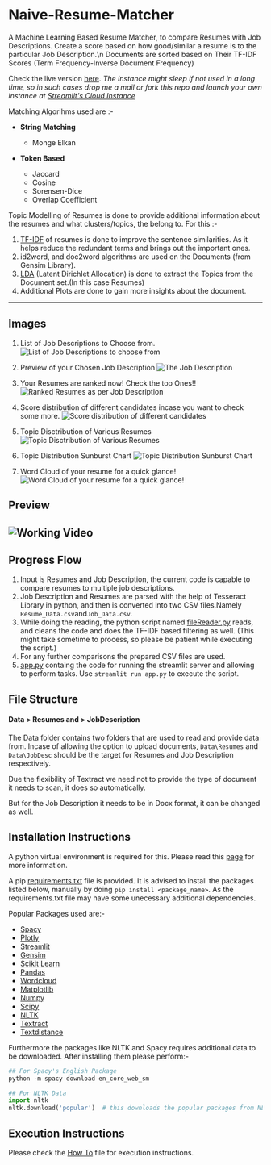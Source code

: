 # Naive-Resume-Matcher

A Machine Learning Based Resume Matcher, to compare Resumes with Job Descriptions.
Create a score based on how good/similar a resume is to the particular Job Description.\n
Documents are sorted based on Their TF-IDF Scores (Term Frequency-Inverse Document Frequency)

Check the live version [here](https://share.streamlit.io/srbhr/naive-resume-matching/app.py). _The instance might sleep if not used in a long time, so in such cases drop me a mail or fork this repo and launch your own instance at [Streamlit's Cloud Instance](https://streamlit.io/)_

Matching Algorihms used are :-

- **String Matching**

  - Monge Elkan

- **Token Based**
  - Jaccard
  - Cosine
  - Sorensen-Dice
  - Overlap Coefficient

Topic Modelling of Resumes is done to provide additional information about the resumes and what clusters/topics,
the belong to.
For this :-

1. [TF-IDF](https://en.wikipedia.org/wiki/Tf%E2%80%93idf) of resumes is done to improve the sentence similarities. As it helps reduce the redundant terms and brings out the important ones.
2. id2word, and doc2word algorithms are used on the Documents (from Gensim Library).
3. [LDA](https://en.wikipedia.org/wiki/Latent_Dirichlet_allocation) (Latent Dirichlet Allocation) is done to extract the Topics from the Document set.(In this case Resumes)
4. Additional Plots are done to gain more insights about the document.

---
## Images

1. List of Job Descriptions to Choose from.
![List of Job Descriptions to choose from](Screenshots/1.png)

2. Preview of your Chosen Job Description
![The Job Description](Screenshots/2.png)

3. Your Resumes are ranked now! Check the top Ones!! 
![Ranked Resumes as per Job Description](Screenshots/3.png)

4. Score distribution of different candidates incase you want to check some more.
![Score distribution of different candidates](Screenshots/4.png)

5. Topic Disctribution of Various Resumes
![Topic Disctribution of Various Resumes](Screenshots/5.png)


6. Topic Distribution Sunburst Chart
![Topic Distribution Sunburst Chart](Screenshots/6.png)

7. Word Cloud of your resume for a quick glance! 
![Word Cloud of your resume for a quick glance! ](Screenshots/7.png)

## Preview
![Working Video](Screenshots/Gif_View.gif)
---

## Progress Flow

1. Input is Resumes and Job Description, the current code is capable to compare resumes to multiple job descriptions.
2. Job Description and Resumes are parsed with the help of Tesseract Library in python, and then is converted into two CSV files.Namely `Resume_Data.csv`and`Job_Data.csv`.
3. While doing the reading, the python script named [fileReader.py](fileReader.py) reads, and cleans the code and does the TF-IDF based filtering as well. (This might take sometime to process, so please be patient while executing the script.)
4. For any further comparisons the prepared CSV files are used.
5. [app.py](app.py) containg the code for running the streamlit server and allowing to perform tasks. Use `streamlit run app.py` to execute the script.

## File Structure

#### Data > Resumes and > JobDescription

The Data folder contains two folders that are used to read and provide data from.
Incase of allowing the option to upload documents, `Data\Resumes` and `Data\JobDesc` should be the target for Resumes and Job Description respectively.

Due the flexibility of Textract we need not to provide the type of document it needs to scan, it does so automatically.

But for the Job Description it needs to be in Docx format, it can be changed as well.

## Installation Instructions

A python virtual environment is required for this. Please read this [page](https://www.geeksforgeeks.org/creating-python-virtual-environment-windows-linux/) for more information.

A pip [requirements.txt](requirements.txt) file is provided. It is advised to install the packages listed below, manually by doing `pip install <package_name>`.
As the requirements.txt file may have some unecessary additional dependencies.

Popular Packages used are:-

- [Spacy](https://pypi.org/project/spacy/)
- [Plotly](https://pypi.org/project/plotly/)
- [Streamlit](https://pypi.org/project/streamlit/)
- [Gensim](https://pypi.org/project/gensim/)
- [Scikit Learn](https://pypi.org/project/scikit-learn/)
- [Pandas](https://pypi.org/project/pandas/)
- [Wordcloud](https://pypi.org/project/wordcloud/)
- [Matplotlib](https://pypi.org/project/matplotlib/)
- [Numpy](https://pypi.org/project/numpy/)
- [Scipy](https://pypi.org/project/scipy/)
- [NLTK](https://pypi.org/project/nltk/)
- [Textract](https://pypi.org/project/textract/)
- [Textdistance](https://pypi.org/project/textdistance/)

Furthermore the packages like NLTK and Spacy requires additional data to be downloaded.
After installing them please perform:-

```python
## For Spacy's English Package
python -m spacy download en_core_web_sm

## For NLTK Data
import nltk
nltk.download('popular')  # this downloads the popular packages from NLTK_DATA
```

## Execution Instructions

Please check the [How To](Howtorunthis.md) file for execution instructions.
